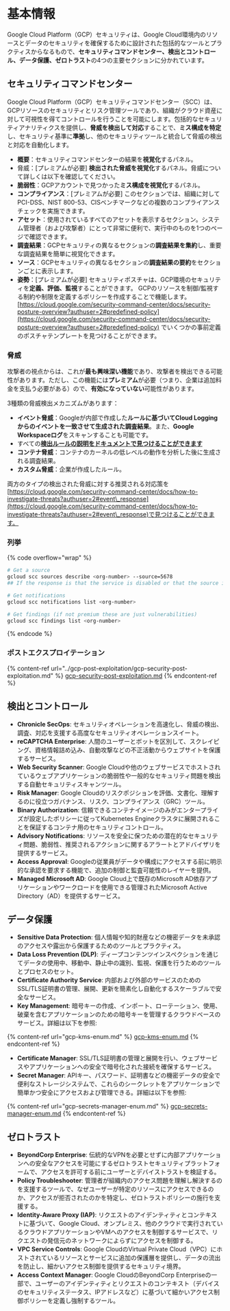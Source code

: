 # 基本情報

Google Cloud Platform（GCP）セキュリティは、Google Cloud環境内のリソースとデータのセキュリティを確保するために設計された包括的なツールとプラクティスからなるもので、**セキュリティコマンドセンター、検出とコントロール、データ保護、ゼロトラスト**の4つの主要セクションに分かれています。

## **セキュリティコマンドセンター**

Google Cloud Platform（GCP）セキュリティコマンドセンター（SCC）は、GCPリソースのセキュリティとリスク管理ツールであり、組織がクラウド資産に対して可視性を得てコントロールを行うことを可能にします。包括的なセキュリティアナリティクスを提供し、**脅威を検出して対応**することで、**ミス構成を特定**し、セキュリティ基準に**準拠**し、他のセキュリティツールと統合して脅威の検出と対応を自動化します。

- **概要**：セキュリティコマンドセンターの結果を**視覚化**するパネル。
- 脅威：\[プレミアムが必要] **検出された脅威を視覚化**するパネル。脅威について詳しくは以下を確認してください。
- **脆弱性**：GCPアカウントで見つかった**ミス構成を視覚化**するパネル。
- **コンプライアンス**：\[プレミアムが必要] このセクションでは、組織に対してPCI-DSS、NIST 800-53、CISベンチマークなどの複数のコンプライアンスチェックを実施できます。
- **アセット**：使用されているすべてのアセットを表示するセクション。システム管理者（および攻撃者）にとって非常に便利で、実行中のものを1つのページで確認できます。
- **調査結果**：GCPセキュリティの異なるセクションの**調査結果を集約**し、重要な調査結果を簡単に視覚化できます。
- **ソース**：GCPセキュリティの異なるセクションの**調査結果の要約**をセクションごとに表示します。
- **姿勢**：\[プレミアムが必要] セキュリティポスチャは、GCP環境のセキュリティを**定義、評価、監視**することができます。 GCPのリソースを制御/監視する制約や制限を定義するポリシーを作成することで機能します。 [https://cloud.google.com/security-command-center/docs/security-posture-overview?authuser=2#predefined-policy](https://cloud.google.com/security-command-center/docs/security-posture-overview?authuser=2#predefined-policy) でいくつかの事前定義のポスチャテンプレートを見つけることができます。

### **脅威**

攻撃者の視点からは、これが**最も興味深い機能**であり、攻撃者を検出できる可能性があります。ただし、この機能には**プレミアム**が必要（つまり、企業は追加料金を支払う必要がある）ので、**有効になっていない**可能性があります。

3種類の脅威検出メカニズムがあります：

- **イベント脅威**：Googleが内部で作成した**ルールに基づいてCloud Loggingからのイベントを一致させて生成された調査結果**。また、**Google Workspaceログ**をスキャンすることも可能です。
- すべての[**検出ルールの説明をドキュメントで見つけることができます**](https://cloud.google.com/security-command-center/docs/concepts-event-threat-detection-overview?authuser=2#how\_works)
- **コンテナ脅威**：コンテナのカーネルの低レベルの動作を分析した後に生成される調査結果。
- **カスタム脅威**：企業が作成したルール。

両方のタイプの検出された脅威に対する推奨される対応策を[https://cloud.google.com/security-command-center/docs/how-to-investigate-threats?authuser=2#event\_response](https://cloud.google.com/security-command-center/docs/how-to-investigate-threats?authuser=2#event\_response)で見つけることができます。

### 列挙

{% code overflow="wrap" %}
```bash
# Get a source
gcloud scc sources describe <org-number> --source=5678
## If the response is that the service is disabled or that the source is not found, then, it isn't enabled

# Get notifications
gcloud scc notifications list <org-number>

# Get findings (if not premium these are just vulnerabilities)
gcloud scc findings list <org-number>
```
{% endcode %}

### ポストエクスプロイテーション

{% content-ref url="../gcp-post-exploitation/gcp-security-post-exploitation.md" %}
[gcp-security-post-exploitation.md](../gcp-post-exploitation/gcp-security-post-exploitation.md)
{% endcontent-ref %}

## 検出とコントロール

* **Chronicle SecOps**: セキュリティオペレーションを高速化し、脅威の検出、調査、対応を支援する高度なセキュリティオペレーションスイート。
* **reCAPTCHA Enterprise**: 人間のユーザーとボットを区別して、スクレイピング、資格情報詰め込み、自動攻撃などの不正活動からウェブサイトを保護するサービス。
* **Web Security Scanner**: Google Cloudや他のウェブサービスでホストされているウェブアプリケーションの脆弱性や一般的なセキュリティ問題を検出する自動セキュリティスキャンツール。
* **Risk Manager**: Google Cloudのリスクポジションを評価、文書化、理解するのに役立つガバナンス、リスク、コンプライアンス（GRC）ツール。
* **Binary Authorization**: 信頼できるコンテナイメージのみがエンタープライズが設定したポリシーに従ってKubernetes Engineクラスタに展開されることを保証するコンテナ用のセキュリティコントロール。
* **Advisory Notifications**: リソースを安全に保つための潜在的なセキュリティ問題、脆弱性、推奨されるアクションに関するアラートとアドバイザリを提供するサービス。
* **Access Approval**: Googleの従業員がデータや構成にアクセスする前に明示的な承認を要求する機能で、追加の制御と監査可能性のレイヤーを提供。
* **Managed Microsoft AD**: Google Cloud上で既存のMicrosoft AD依存アプリケーションやワークロードを使用できる管理されたMicrosoft Active Directory（AD）を提供するサービス。

## データ保護

* **Sensitive Data Protection**: 個人情報や知的財産などの機密データを未承認のアクセスや露出から保護するためのツールとプラクティス。
* **Data Loss Prevention (DLP)**: ディープコンテンツインスペクションを通じてデータの使用中、移動中、静止中の識別、監視、保護を行うためのツールとプロセスのセット。
* **Certificate Authority Service**: 内部および外部のサービスのためのSSL/TLS証明書の管理、展開、更新を簡素化し自動化するスケーラブルで安全なサービス。
* **Key Management**: 暗号キーの作成、インポート、ローテーション、使用、破棄を含むアプリケーションのための暗号キーを管理するクラウドベースのサービス。詳細は以下を参照:

{% content-ref url="gcp-kms-enum.md" %}
[gcp-kms-enum.md](gcp-kms-enum.md)
{% endcontent-ref %}

* **Certificate Manager**: SSL/TLS証明書の管理と展開を行い、ウェブサービスやアプリケーションへの安全で暗号化された接続を確保するサービス。
* **Secret Manager**: APIキー、パスワード、証明書などの機密データの安全で便利なストレージシステムで、これらのシークレットをアプリケーションで簡単かつ安全にアクセスおよび管理できる。詳細は以下を参照:

{% content-ref url="gcp-secrets-manager-enum.md" %}
[gcp-secrets-manager-enum.md](gcp-secrets-manager-enum.md)
{% endcontent-ref %}

## ゼロトラスト

* **BeyondCorp Enterprise**: 伝統的なVPNを必要とせずに内部アプリケーションへの安全なアクセスを可能にするゼロトラストセキュリティプラットフォームで、アクセスを許可する前にユーザーとデバイストラストを検証する。
* **Policy Troubleshooter**: 管理者が組織内のアクセス問題を理解し解決するのを支援するツールで、なぜユーザーが特定のリソースにアクセスできるのか、アクセスが拒否されたのかを特定し、ゼロトラストポリシーの施行を支援する。
* **Identity-Aware Proxy (IAP)**: リクエストのアイデンティティとコンテキストに基づいて、Google Cloud、オンプレミス、他のクラウドで実行されているクラウドアプリケーションやVMへのアクセスを制御するサービスで、リクエストの発信元のネットワークによらずにアクセスを制御する。
* **VPC Service Controls**: Google CloudのVirtual Private Cloud（VPC）にホストされているリソースとサービスに追加の保護層を提供し、データの流出を防止し、細かいアクセス制御を提供するセキュリティ境界。
* **Access Context Manager**: Google CloudのBeyondCorp Enterpriseの一部で、ユーザーのアイデンティティとリクエストのコンテキスト（デバイスのセキュリティステータス、IPアドレスなど）に基づいて細かいアクセス制御ポリシーを定義し強制するツール。
